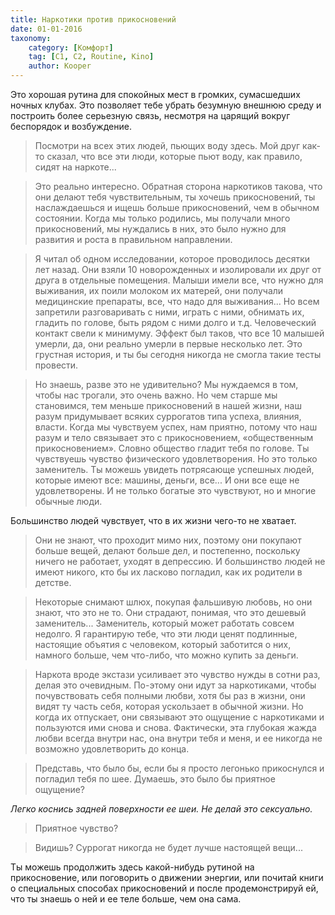 ```yaml
---
title: Наркотики против прикосновений
date: 01-01-2016
taxonomy:
    category: [Комфорт]
	tag: [C1, C2, Routine, Kino]
	author: Kooper
---
```


Это хорошая рутина для спокойных мест в громких, сумасшедших ночных клубах. Это позволяет тебе убрать безумную внешнюю среду и построить более серьезную связь, несмотря на царящий вокруг беспорядок и возбуждение.

> Посмотри на всех этих людей, пьющих воду здесь. Мой друг как-то сказал, что все эти люди, которые пьют воду, как правило, сидят на наркоте...

> Это реально интересно. Обратная сторона наркотиков такова, что они делают тебя чувствительным, ты хочешь прикосновений, ты наслаждаешься и ищешь больше прикосновений, чем в обычном состоянии. Когда мы только родились, мы получали много прикосновений, мы нуждались в них, это было нужно для развития и роста в правильном направлении.

> Я читал об одном исследовании, которое проводилось десятки лет назад. Они взяли 10 новорожденных и изолировали их друг от друга в отдельные помещения. Малыши имели все, что нужно для выживания, их поили молоком их матерей, они получали медицинские препараты, все, что надо для выживания... Но всем запретили разговаривать с ними, играть с ними, обнимать их, гладить по голове, быть рядом с ними долго и т.д. Человеческий контакт свели к минимуму. Эффект был таков, что все 10 малышей умерли, да, они реально умерли в первые несколько лет. Это грустная история, и ты бы сегодня никогда не смогла такие тесты провести.

> Но знаешь, разве это не удивительно? Мы нуждаемся в том, чтобы нас трогали, это очень важно. Но чем старше мы становимся, тем меньше прикосновений в нашей жизни, наш разум придумывает всяких суррогатов типа успеха, влияния, власти. Когда мы чувствуем успех, нам приятно, потому что наш разум и тело связывает это с прикосновением, «общественным прикосновением». Словно общество гладит тебя по голове. Ты чувствуешь чувство физического удовлетворения. Но это только заменитель. Ты можешь увидеть потрясающе успешных людей, которые имеют все: машины, деньги, все... И они все еще не удовлетворены. И не только богатые это чувствуют, но и многие обычные люди.

Большинство людей чувствует, что в их жизни  чего-то не хватает.

> Они не знают, что проходит мимо них, поэтому они покупают больше вещей, делают больше дел, и постепенно, поскольку ничего не работает, уходят в депрессию. И большинство людей не имеют никого, кто бы их ласково погладил, как их родители в детстве. 

> Некоторые снимают шлюх, покупая фальшивую любовь, но они знают, что это не то. Они страдают, понимая, что это дешевый заменитель... Заменитель, который может работать совсем недолго. Я гарантирую тебе, что эти люди ценят подлинные, настоящие объятия с человеком, который заботится о них, намного больше, чем что-либо, что можно купить за деньги.

> Наркота вроде экстази усиливает это чувство нужды в сотни раз, делая это очевидным. По-этому они идут за наркотиками, чтобы почувствовать себя  полными любви, хотя бы раз в жизни, они видят ту часть себя, которая ускользает в обычной жизни. Но когда их отпускает, они связывают это ощущение с наркотиками и пользуются ими снова и снова. Фактически, эта глубокая жажда любви всегда внутри нас, она внутри тебя и меня, и ее никогда не возможно удовлетворить до конца.

> Представь, что было бы, если бы я просто легонько прикоснулся и погладил тебя по шее. Думаешь, это было бы приятное ощущение?

*Легко коснись задней поверхности ее шеи. Не делай это сексуально.*

> Приятное чувство?

> Видишь? Суррогат никогда не будет лучше настоящей вещи...

Ты можешь продолжить здесь какой-нибудь рутиной на прикосновение, или поговорить о движении энергии, или почитай книги о специальных способах прикосновений и после продемонстрируй ей, что ты знаешь о ней и ее теле больше, чем она сама.